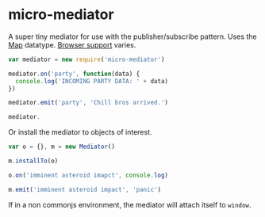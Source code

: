 # micro-mediator
A super tiny mediator for use with the publisher/subscribe pattern. Uses the [Map](https://developer.mozilla.org/en-US/docs/Web/JavaScript/Reference/Global_Objects/Map) datatype. [Browser support](https://developer.mozilla.org/en-US/docs/Web/JavaScript/Reference/Global_Objects/Map#Browser_compatibility) varies.

```javascript
var mediator = new require('micro-mediator')

mediator.on('party', function(data) {
  console.log('INCOMING PARTY DATA: ' + data)
})

mediator.emit('party', 'Chill bros arrived.')

mediator.
```

Or install the mediator to objects of interest.

```javascript
var o = {}, m = new Mediator()

m.installTo(o)

o.on('imminent asteroid imapct', console.log)

m.emit('imminent asteroid impact', 'panic')
```

If in a non commonjs environment, the mediator will attach itself to ```window```.